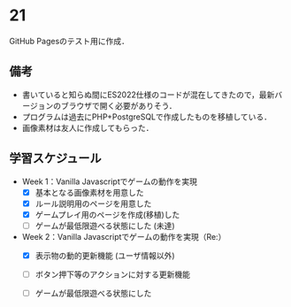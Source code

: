 # 21

GitHub Pagesのテスト用に作成．

## 備考
- 書いていると知らぬ間にES2022仕様のコードが混在してきたので，最新バージョンのブラウザで開く必要がありそう．
- プログラムは過去にPHP+PostgreSQLで作成したものを移植している．
- 画像素材は友人に作成してもらった．

## 学習スケジュール
- Week 1：Vanilla Javascriptでゲームの動作を実現
  - [x] 基本となる画像素材を用意した
  - [x] ルール説明用のページを用意した
  - [x] ゲームプレイ用のページを作成(移植)した
  - [ ] ゲームが最低限遊べる状態にした (未達)

- Week 2：Vanilla Javascriptでゲームの動作を実現（Re:）
  - [x] 表示物の動的更新機能 (ユーザ情報以外)
  - [ ] ボタン押下等のアクションに対する更新機能
  - [ ] ゲームが最低限遊べる状態にした


